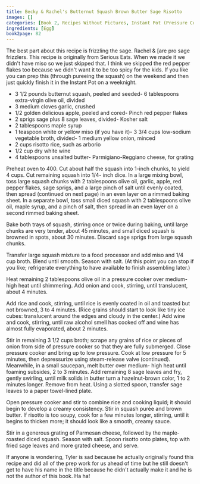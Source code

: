 ```yaml
---
title: Becky & Rachel's Butternut Squash Brown Butter Sage Risotto
images: []
categories: [Book 2, Recipes Without Pictures, Instant Pot (Pressure Cooker) Cooking]
ingredients: [Egg]
book2page: 82
---
```


The best part about this recipe is frizzling the sage. Rachel & [are pro sage frizzlers. This recipe is originally from Serious Eats. When we made it we didn't have miso so we just skipped that. I think we skipped the red pepper flakes too because we didn't want it to be too spicy for the kids. If you like you can prep this (through pureeing the squash) on the weekend and then just quickly finish it in the Instant Pot on a weeknight. 

- 3 1/2 pounds butternut squash, peeled and seeded- 6 tablespoons extra-virgin olive oil, divided
- 3 medium cloves garlic, crushed
- 1/2 golden delicious apple, peeled and cored- Pinch red pepper flakes
- 2 sprigs sage plus 8 sage leaves, divided- Kosher salt
- 2 tablespoons maple syrup
- 1 teaspoon white or yellow miso (if you have it)- 3 3/4 cups low-sodium vegetable broth, divided- 1 medium yellow onion, minced
- 2 cups risotto rice, such as arborio
- 1/2 cup dry white wine
- 4 tablespoons unsalted butter- Parmigiano-Reggiano cheese, for grating

Preheat oven to 400. Cut about half the squash into 1-inch chunks, to yield 4 cups. Cut remaining squash into 1/4- inch dice. In a large mixing bowl, toss large squash chunks with 2 tablespoons olive oil, garlic, apple, red pepper flakes, sage sprigs, and a large pinch of salt until evenly coated, then spread (continued on next page)
in an even layer on a rimmed baking sheet. In a separate bowl, toss small diced squash with 2 tablespoons olive oil, maple syrup, and a pinch of salt, then spread in an even layer on a second rimmed baking sheet. 

Bake both trays of squash, stirring once or twice during baking, until large chunks are very tender, about 45 minutes, and small diced squash is browned in spots, about 30 minutes. Discard sage sprigs from large squash chunks. 

Transfer large squash mixture to a food processor and add miso and 1/4 cup broth. Blend until smooth. Season with salt. (At this point you can stop if you like; refrigerate everything to have available to finish assembling later.) 

Heat remaining 2 tablespoons olive oil in a pressure cooker over medium-high heat until shimmering. Add onion and cook, stirring, until translucent, about 4 minutes. 

Add rice and cook, stirring, until rice is evenly coated 
in oil and toasted but not browned, 3 to 4 minutes. (Rice grains should start to look like tiny ice cubes: translucent around the edges and cloudy in the center.) Add wine and cook, stirring, until raw alcohol smell has cooked off and wine has almost fully evaporated, about 2 minutes. 

Stir in remaining 3 1/2 cups broth; scrape any grains of rice or pieces of onion from side of pressure cooker so that they are fully submerged. Close pressure cooker and bring up to low pressure. Cook at low pressure for 5 minutes, then depressurize using steam-release valve (continued).
Meanwhile, in a small saucepan, melt butter over medium- high heat until foaming subsides, 2 to 3 minutes. Add remaining 8 sage leaves and fry, gently swirling, until milk solids in butter turn a hazelnut-brown color, 1 to 2 minutes longer. Remove from heat. Using a slotted spoon, transfer sage leaves to a paper towel-lined plate. 

Open pressure cooker and stir to combine rice and cooking liquid; it should begin to develop a creamy consistency. Stir in squash purée and brown butter. If risotto is too soupy, cook for a few minutes longer, stirring, until it begins to thicken more; it should look like a smooth, creamy sauce. 

Stir in a generous grating of Parmesan cheese, followed by the maple-roasted diced squash. Season with salt. Spoon risotto onto plates, top with fried sage leaves and more grated cheese, and serve. 

If anyone is wondering, Tyler is sad because he actually originally found this recipe and did all of the prep work for us ahead of time but he still doesn't get to have his name in the title because he didn't actually make it and he is not the author of this book. Ha ha!